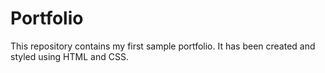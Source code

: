 # Portfolio

This repository contains my first sample portfolio.
It has been created and styled using HTML and CSS. 
